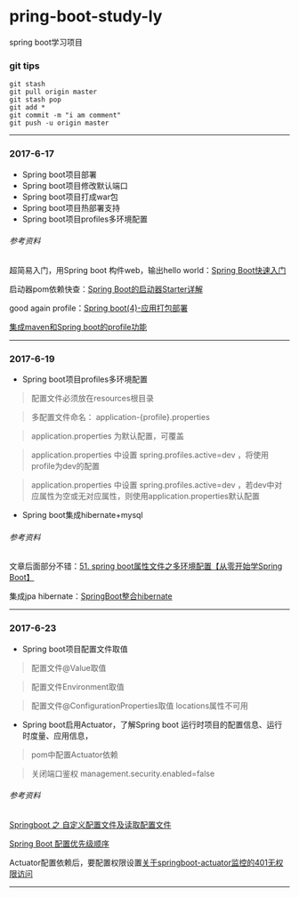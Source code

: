 # pring-boot-study-ly

spring boot学习项目

###  git tips
```
git stash
git pull origin master
git stash pop
git add *
git commit -m "i am comment"
git push -u origin master
```

---

### 2017-6-17
* Spring boot项目部署
* Spring boot项目修改默认端口
* Spring boot项目打成war包
* Spring boot项目热部署支持
* Spring boot项目profiles多环境配置

###### 参考资料
超简易入门，用Spring boot 构件web，输出hello world：[Spring Boot快速入门](http://www.jianshu.com/p/d24bceea7665)

启动器pom依赖快查：[Spring Boot的启动器Starter详解](http://blog.csdn.net/chszs/article/details/50610474)

good again profile：[Spring boot(4)-应用打包部署](http://blog.csdn.net/hguisu/article/details/51072683)

[集成maven和Spring boot的profile功能](http://blog.csdn.net/lihe2008125/article/details/50443491)

---

### 2017-6-19

* Spring boot项目profiles多环境配置

>  配置文件必须放在resources根目录

>  多配置文件命名： application-{profile}.properties

>  application.properties 为默认配置，可覆盖

>  application.properties 中设置 spring.profiles.active=dev ，将使用profile为dev的配置

>  application.properties 中设置 spring.profiles.active=dev ，若dev中对应属性为空或无对应属性，则使用application.properties默认配置

* Spring boot集成hibernate+mysql


###### 参考资料
文章后面部分不错：[51. spring boot属性文件之多环境配置【从零开始学Spring Boot】](http://412887952-qq-com.iteye.com/blog/2307104)

集成jpa hibernate：[SpringBoot整合hibernate](http://blog.csdn.net/supervictim/article/details/54582083)

---
### 2017-6-23

* Spring boot项目配置文件取值

>  配置文件@Value取值

>  配置文件Environment取值

>  配置文件@ConfigurationProperties取值 locations属性不可用

* Spring boot启用Actuator，了解Spring boot 运行时项目的配置信息、运行时度量、应用信息，

>  pom中配置Actuator依赖

>  关闭端口鉴权 management.security.enabled=false

###### 参考资料
[Springboot 之 自定义配置文件及读取配置文件](http://blog.csdn.net/zsl129/article/details/52880798)

[Spring Boot 配置优先级顺序](http://www.cnblogs.com/softidea/p/5759180.html)

Actuator配置依赖后，要配置权限设置[关于springboot-actuator监控的401无权限访问](http://blog.csdn.net/u013076044/article/details/60780151)

---

